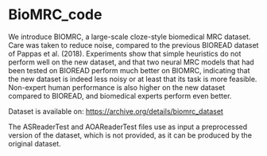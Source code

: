 # BioMRC_code
We introduce BIOMRC, a large-scale cloze-style biomedical MRC dataset. Care was taken to reduce noise, compared to the previous BIOREAD dataset of Pappas et al. (2018). Experiments show that simple heuristics do not perform well on the new dataset, and that two neural MRC models  that had been tested on BIOREAD perform much better on BIOMRC, indicating that the new dataset is indeed less noisy or at least that its task is more feasible. Non-expert human performance is also higher on the new dataset compared to BIOREAD, and biomedical experts perform even better.

Dataset is available on: https://archive.org/details/biomrc_dataset

The ASReaderTest and AOAReaderTest files use as input a preprocessed version of the dataset, which is not provided, as it can be produced by the original dataset.
